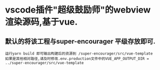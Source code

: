 # vscode插件"超级鼓励师"的webview渲染源码,基于vue.   


## 默认的将该工程与super-encourager 平级存放即可. 
    运行yarn build 即可输出构建后的资源到 /super-encourager/src/vue-template  如果是其他相对路径,请及时修改.env.production文件中的VUE_APP_OUTPUT_DIR = ../super-encourager/src/vue-template 